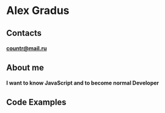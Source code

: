 # Alex Gradus
## Contacts
#### countr@mail.ru
## About me
#### I want to know JavaScript and to become normal Developer
## Code Examples
####

